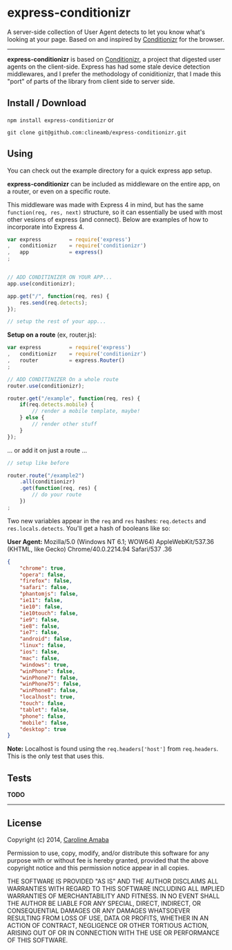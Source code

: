 # express-conditionizr

A server-side collection of User Agent detects to let you know what's
looking at your page.  Based on and inspired by <a href="http://conditionizr.com/" target="_blank">Conditionizr</a> for the browser.

----------

**express-conditionizr** is based on <a href="http://conditionizr.com/" target="_blank">Conditionizr</a>, a project that digested user agents on the client-side.  Express has had some stale device detection middlewares, and I prefer the methodology of coniditionizr, that I made this "port" of parts of the library from client side to server side.


## Install / Download

`npm install express-conditionizr` or

`git clone git@github.com:clineamb/express-conditionizr.git`


## Using

You can check out the example directory for a quick express app setup.

**express-conditionizr** can be included as middleware on the entire app, on a router, or even on a specific route.

This middleware was made with Express 4 in mind, but has the same `function(req, res, next)` structure, so it can essentially be used with most other vesions of express (and connect).   Below are examples of how to incorporate into Express 4.

```js
var express         = require('express')
,   conditionizr    = require('conditionizr')
,   app             = express()
;


// ADD CONDITINIZER ON YOUR APP...
app.use(conditionizr);

app.get("/", function(req, res) {
    res.send(req.detects);
});

// setup the rest of your app...
```

**Setup on a route** (ex, router.js):

```js
var express         = require('express')
,   conditionizr    = require('conditionizr')
,   router          = express.Router()
;

// ADD CONDITINIZER On a whole route
router.use(conditionizr);

router.get("/example", function(req, res) {
    if(req.detects.mobile) {
        // render a mobile template, maybe!
    } else {
        // render other stuff
    }
});
```

... or add it on just a route ...

```js
// setup like before

router.route("/example2")
    .all(conditionizr)
    .get(function(req, res) {
        // do your route
    })
;
```

Two new variables appear in the `req` and `res` hashes: `req.detects` and `res.locals.detects`.  You'll get a hash of booleans like so:

**User Agent:** Mozilla/5.0 (Windows NT 6.1; WOW64) AppleWebKit/537.36 (KHTML, like Gecko) Chrome/40.0.2214.94 Safari/537
.36

```json
{
    "chrome": true,
    "opera": false,
    "firefox": false,
    "safari": false,
    "phantomjs": false,
    "ie11": false,
    "ie10": false,
    "ie10touch": false,
    "ie9": false,
    "ie8": false,
    "ie7": false,
    "android": false,
    "linux": false,
    "ios": false,
    "mac": false,
    "windows": true,
    "winPhone": false,
    "winPhone7": false,
    "winPhone75": false,
    "winPhone8": false,
    "localhost": true,
    "touch": false,
    "tablet": false,
    "phone": false,
    "mobile": false,
    "desktop": true
}
```

**Note:** Localhost is found using the `req.headers['host']` from `req.headers`.  This is the only test that uses this.


## Tests

**TODO**

----------

## License

Copyright (c) 2014, [Caroline Amaba](mailto:github@carolineamaba.com)

Permission to use, copy, modify, and/or distribute this software for any purpose with or without fee is hereby granted, provided that the above copyright notice and this permission notice appear in all copies.

THE SOFTWARE IS PROVIDED "AS IS" AND THE AUTHOR DISCLAIMS ALL WARRANTIES WITH REGARD TO THIS SOFTWARE INCLUDING ALL IMPLIED WARRANTIES OF MERCHANTABILITY AND FITNESS. IN NO EVENT SHALL THE AUTHOR BE LIABLE FOR ANY SPECIAL, DIRECT, INDIRECT, OR CONSEQUENTIAL DAMAGES OR ANY DAMAGES WHATSOEVER RESULTING FROM LOSS OF USE, DATA OR PROFITS, WHETHER IN AN ACTION OF CONTRACT, NEGLIGENCE OR OTHER TORTIOUS ACTION, ARISING OUT OF OR IN CONNECTION WITH THE USE OR PERFORMANCE OF THIS SOFTWARE.
